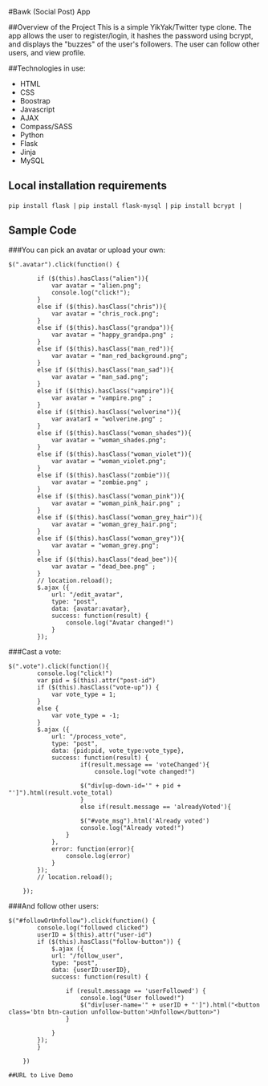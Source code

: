 #Bawk (Social Post) App

##Overview of the Project
This is a simple YikYak/Twitter type clone. The app allows the user to register/login, it hashes the password using bcrypt, and displays the "buzzes" of the user's followers. The user can follow other users, and view profile.

##Technologies in use:
* HTML
* CSS
* Boostrap
* Javascript
* AJAX
* Compass/SASS
* Python
* Flask
* Jinja
* MySQL

## Local installation requirements
`pip install flask |`
`pip install flask-mysql |`
`pip install bcrypt |`

## Sample Code
###You can pick an avatar or upload your own:
```
$(".avatar").click(function() {
	
		if ($(this).hasClass("alien")){
			var avatar = "alien.png";
			console.log("click!");
		}
		else if ($(this).hasClass("chris")){
			var avatar = "chris_rock.png";
		}
		else if ($(this).hasClass("grandpa")){
			var avatar = "happy_grandpa.png" ;
		}
		else if ($(this).hasClass("man_red")){
			var avatar = "man_red_background.png";
		}
		else if ($(this).hasClass("man_sad")){
			var avatar = "man_sad.png";
		}
		else if ($(this).hasClass("vampire")){
			var avatar = "vampire.png" ;
		}
		else if ($(this).hasClass("wolverine")){
			var avatarI = "wolverine.png" ;
		}
		else if ($(this).hasClass("woman_shades")){
			var avatar = "woman_shades.png";
		}
		else if ($(this).hasClass("woman_violet")){
			var avatar = "woman_violet.png";
		}
		else if ($(this).hasClass("zombie")){
			var avatar = "zombie.png" ;
		}
		else if ($(this).hasClass("woman_pink")){
			var avatar = "woman_pink_hair.png" ;
		}
		else if ($(this).hasClass("woman_grey_hair")){
			var avatar = "woman_grey_hair.png";
		}
		else if ($(this).hasClass("woman_grey")){
			var avatar = "woman_grey.png";
		}
		else if ($(this).hasClass("dead_bee")){
			var avatar = "dead_bee.png" ;
		}
		// location.reload();
		$.ajax ({
			url: "/edit_avatar",
			type: "post",
			data: {avatar:avatar},
			success: function(result) {
				console.log("Avatar changed!")
			}
		});
```
###Cast a vote:
```
$(".vote").click(function(){
		console.log("click!")
		var pid = $(this).attr("post-id")
		if ($(this).hasClass("vote-up")) {
			var vote_type = 1;
		}
		else {
			var vote_type = -1;
		}
		$.ajax ({
			url: "/process_vote",
			type: "post",
			data: {pid:pid, vote_type:vote_type},
			success: function(result) {
					if(result.message == 'voteChanged'){
						console.log("vote changed!")
					
					$("div[up-down-id='" + pid + "']").html(result.vote_total)
					}
					else if(result.message == 'alreadyVoted'){
				
					$("#vote_msg").html('Already voted')
					console.log("Already voted!")
				}
			},
			error: function(error){
				console.log(error)
			}
		});
		// location.reload();

	});
```
###And follow other users:
```
$("#followOrUnfollow").click(function() {
		console.log("followed clicked")
		userID = $(this).attr("user-id")
		if ($(this).hasClass("follow-button")) {
			$.ajax ({
			url: "/follow_user",
			type: "post",
			data: {userID:userID},
			success: function(result) {
				
				if (result.message == 'userFollowed') {
					console.log("User followed!")
					$("div[user-name='" + userID + "']").html("<button class='btn btn-caution unfollow-button'>Unfollow</button>")
				}

			}
		});
		}
	
	})
```
```
##URL to Live Demo
